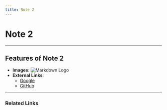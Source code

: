 ```yaml
---
title: Note 2
---
```

# Note 2

---

## Features of Note 2

- **Images**:
  ![Markdown Logo](https://markdown-here.com/img/icon256.png)
- **External Links**:
  - [Google](https://www.google.com)
  - [GitHub](https://github.com)

---

### Related Links

